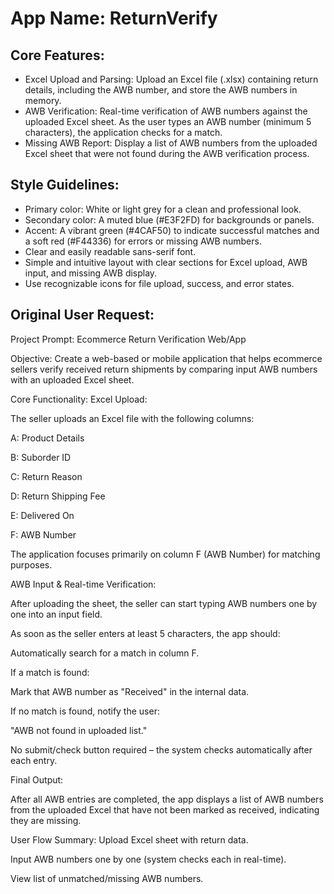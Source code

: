 # **App Name**: ReturnVerify

## Core Features:

- Excel Upload and Parsing: Upload an Excel file (.xlsx) containing return details, including the AWB number, and store the AWB numbers in memory.
- AWB Verification: Real-time verification of AWB numbers against the uploaded Excel sheet. As the user types an AWB number (minimum 5 characters), the application checks for a match.
- Missing AWB Report: Display a list of AWB numbers from the uploaded Excel sheet that were not found during the AWB verification process.

## Style Guidelines:

- Primary color: White or light grey for a clean and professional look.
- Secondary color: A muted blue (#E3F2FD) for backgrounds or panels.
- Accent: A vibrant green (#4CAF50) to indicate successful matches and a soft red (#F44336) for errors or missing AWB numbers.
- Clear and easily readable sans-serif font.
- Simple and intuitive layout with clear sections for Excel upload, AWB input, and missing AWB display.
- Use recognizable icons for file upload, success, and error states.

## Original User Request:
Project Prompt: Ecommerce Return Verification Web/App

Objective:
Create a web-based or mobile application that helps ecommerce sellers verify received return shipments by comparing input AWB numbers with an uploaded Excel sheet.

Core Functionality:
Excel Upload:

The seller uploads an Excel file with the following columns:

A: Product Details

B: Suborder ID

C: Return Reason

D: Return Shipping Fee

E: Delivered On

F: AWB Number

The application focuses primarily on column F (AWB Number) for matching purposes.

AWB Input & Real-time Verification:

After uploading the sheet, the seller can start typing AWB numbers one by one into an input field.

As soon as the seller enters at least 5 characters, the app should:

Automatically search for a match in column F.

If a match is found:

Mark that AWB number as "Received" in the internal data.

If no match is found, notify the user:

"AWB not found in uploaded list."

No submit/check button required – the system checks automatically after each entry.

Final Output:

After all AWB entries are completed, the app displays a list of AWB numbers from the uploaded Excel that have not been marked as received, indicating they are missing.

User Flow Summary:
Upload Excel sheet with return data.

Input AWB numbers one by one (system checks each in real-time).

View list of unmatched/missing AWB numbers.
  